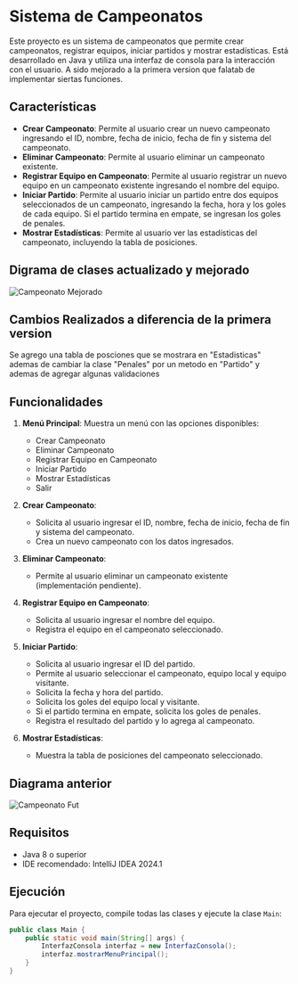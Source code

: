 # Sistema de Campeonatos

Este proyecto es un sistema de campeonatos que permite crear campeonatos, registrar equipos, iniciar partidos y mostrar estadísticas. Está desarrollado en Java y utiliza una interfaz de consola para la interacción con el usuario. A sido mejorado a la primera version que falatab de implementar siertas funciones.

## Características

- **Crear Campeonato**: Permite al usuario crear un nuevo campeonato ingresando el ID, nombre, fecha de inicio, fecha de fin y sistema del campeonato.
- **Eliminar Campeonato**: Permite al usuario eliminar un campeonato existente.
- **Registrar Equipo en Campeonato**: Permite al usuario registrar un nuevo equipo en un campeonato existente ingresando el nombre del equipo.
- **Iniciar Partido**: Permite al usuario iniciar un partido entre dos equipos seleccionados de un campeonato, ingresando la fecha, hora y los goles de cada equipo. Si el partido termina en empate, se ingresan los goles de penales.
- **Mostrar Estadísticas**: Permite al usuario ver las estadísticas del campeonato, incluyendo la tabla de posiciones.


## Digrama de clases actualizado y mejorado

![Campeonato Mejorado](https://github.com/user-attachments/assets/f62befde-cee8-4149-8665-b12c5dee1726)


## Cambios Realizados a diferencia de la primera version 
Se agrego una tabla de posciones que se mostrara en "Estadisticas" ademas de cambiar la clase "Penales" por un metodo en "Partido" y ademas de agregar algunas validaciones 
## Funcionalidades

1. **Menú Principal**: Muestra un menú con las opciones disponibles:
    - Crear Campeonato
    - Eliminar Campeonato
    - Registrar Equipo en Campeonato
    - Iniciar Partido
    - Mostrar Estadísticas
    - Salir

2. **Crear Campeonato**:
    - Solicita al usuario ingresar el ID, nombre, fecha de inicio, fecha de fin y sistema del campeonato.
    - Crea un nuevo campeonato con los datos ingresados.

3. **Eliminar Campeonato**:
    - Permite al usuario eliminar un campeonato existente (implementación pendiente).

4. **Registrar Equipo en Campeonato**:
    - Solicita al usuario ingresar el nombre del equipo.
    - Registra el equipo en el campeonato seleccionado.

5. **Iniciar Partido**:
    - Solicita al usuario ingresar el ID del partido.
    - Permite al usuario seleccionar el campeonato, equipo local y equipo visitante.
    - Solicita la fecha y hora del partido.
    - Solicita los goles del equipo local y visitante.
    - Si el partido termina en empate, solicita los goles de penales.
    - Registra el resultado del partido y lo agrega al campeonato.

6. **Mostrar Estadísticas**:
    - Muestra la tabla de posiciones del campeonato seleccionado.


  ## Diagrama anterior

![Campeonato Fut](https://github.com/user-attachments/assets/22a35b03-e337-4026-ace3-6d38b735ff1e)


## Requisitos

- Java 8 o superior
- IDE recomendado: IntelliJ IDEA 2024.1

## Ejecución

Para ejecutar el proyecto, compile todas las clases y ejecute la clase `Main`:
```java
public class Main {
    public static void main(String[] args) {
        InterfazConsola interfaz = new InterfazConsola();
        interfaz.mostrarMenuPrincipal();
    }
}

